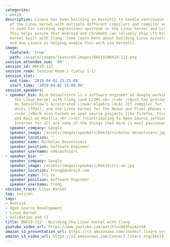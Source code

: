 ```yaml
---
categories:
- bkk19
description: Linaro has been building on KernelCI to handle continuous integration
  of the Linux kernel with multiple different compilers and compiler versions. This
  is used for catching regressions upstream in the Linux kernel and LLVM code bases.
  This helps ensure that Android and ChromeOS can reliably ship LTS branches of the
  kernel built with Clang. Come learn more about building Linux kernels with Clang,
  and how Linaro is helping enable this work via KernelCI.
image:
  featured: 'true'
  path: /assets/images/featured-images/bkk19/BKK19-112.png
session_attendee_num: '69'
session_id: BKK19-112
session_room: Session Room 1 (Lotus 1-2)
session_slot:
  end_time: '2019-04-01 15:25:00'
  start_time: '2019-04-01 15:00:00'
session_speakers:
- speaker_bio: Nick Desaulniers is a software engineer at Google working on compiling
    the Linux Kernel with Clang (and LLVM).<br /><br />Nick has previously worked
    on TensorFlow’s Accelerated Linear Algebra (XLA) JIT compiler for Tensor Processing
    Units (TPUs), and the Linux kernel for the Nexus and Pixel phones while at Google.<br
    /><br />Nick also hacked on open source projects like Firefox, Firefox OS, Emscripten,
    and Rust at Mozilla.<br /><br />Contributing to Open Source software and an accessible
    Internet for all are some of the things that Nick is most passionate about.
  speaker_company: Google
  speaker_image: /assets/images/speakers/bkk19/nicholas-desaulniers.jpg
  speaker_location: ''
  speaker_name: Nicholas Desaulniers
  speaker_position: Software Engineer
  speaker_username: ndesaulniers
- speaker_bio: ''
  speaker_company: Google
  speaker_image: /assets/images/speakers/bkk19/tri-vo.jpg
  speaker_location: trong@android.com
  speaker_name: Tri Vo
  speaker_position: Software Engineer
  speaker_username: trong
session_track: Linux Kernel
tag: session
tags:
- Android
- Open Source Development
- Linux Kernel
- Validation and CI
title: BKK19-112 - Building the Linux kernel with Clang
youtube_video_url: https://www.youtube.com/watch?v=O83huiAzxhA
amazon_s3_presentation_url: https://s3.amazonaws.com/connect.linaro.org/bkk19/presentations/bkk19-112.pdf
amazon_s3_video_url: https://s3.amazonaws.com/connect.linaro.org/bkk19/videos/bkk19-112.mp4
---
```

